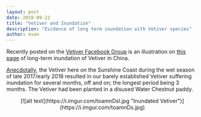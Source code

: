 ```yaml
---
layout: post
date: 2018-09-22
title: "Vetiver and Inundation"
description: "Evidence of long term inundation with Vetiver species"
author: evan
---
```

Recently posted on the [Vetiver Facebook Group](https://www.facebook.com/groups/vetivernetwork/permalink/10156671259142760/) is an illustration on [this page](http://www.vetiver.org/CHN%20Draw%20down/china%20paper3.htm) of long-term inundation of Vetiver in China.

<a href="https://www.facebook.com/groups/vetivernetwork/permalink/10155820032967760/" target="_blank">Anecdotally</a>, the Vetiver here on the Sunshine Coast during the wet season of late 2017/early 2018 resulted in our barely established Vetiver suffering inundation for several months, off and on; the longest period being 3 months. The Vetiver had been planted in a disused Water Chestnut paddy.

<div style="text-align:center" markdown="1">
[![alt text](https://i.imgur.com/toamnDsl.jpg "Inundated Vetiver")](https://i.imgur.com/toamnDs.jpg)
</div>